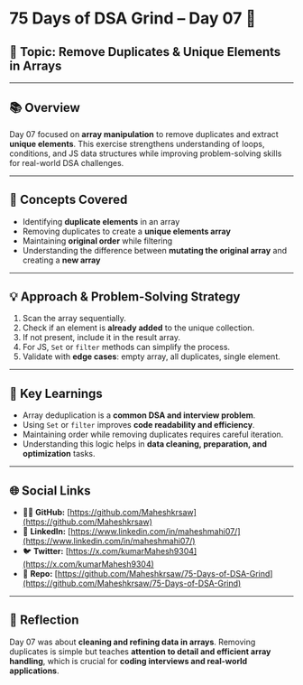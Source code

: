 # 75 Days of DSA Grind – Day 07 🚀  

## 🧠 Topic: Remove Duplicates & Unique Elements in Arrays  

---

## 📚 Overview  
Day 07 focused on **array manipulation** to remove duplicates and extract **unique elements**. This exercise strengthens understanding of loops, conditions, and JS data structures while improving problem-solving skills for real-world DSA challenges.  

---

## 🧩 Concepts Covered  
- Identifying **duplicate elements** in an array  
- Removing duplicates to create a **unique elements array**  
- Maintaining **original order** while filtering  
- Understanding the difference between **mutating the original array** and creating a **new array**  

---

## 💡 Approach & Problem-Solving Strategy  
1. Scan the array sequentially.  
2. Check if an element is **already added** to the unique collection.  
3. If not present, include it in the result array.  
4. For JS, `Set` or `filter` methods can simplify the process.  
5. Validate with **edge cases**: empty array, all duplicates, single element.  

---

## 🌱 Key Learnings  
- Array deduplication is a **common DSA and interview problem**.  
- Using `Set` or `filter` improves **code readability and efficiency**.  
- Maintaining order while removing duplicates requires careful iteration.  
- Understanding this logic helps in **data cleaning, preparation, and optimization** tasks.  

---

## 🌐 Social Links  
- 🧑‍💻 **GitHub:** [https://github.com/Maheshkrsaw](https://github.com/Maheshkrsaw)  
- 💼 **LinkedIn:** [https://www.linkedin.com/in/maheshmahi07/](https://www.linkedin.com/in/maheshmahi07/)  
- 🐦 **Twitter:** [https://x.com/kumarMahesh9304](https://x.com/kumarMahesh9304)  
- 📂 **Repo:** [https://github.com/Maheshkrsaw/75-Days-of-DSA-Grind](https://github.com/Maheshkrsaw/75-Days-of-DSA-Grind)  

---

## 🏁 Reflection  
Day 07 was about **cleaning and refining data in arrays**. Removing duplicates is simple but teaches **attention to detail and efficient array handling**, which is crucial for **coding interviews and real-world applications**.  
